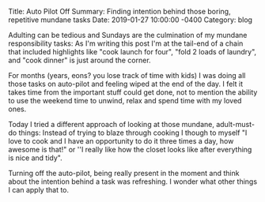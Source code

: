 Title:  Auto Pilot Off
Summary: Finding intention behind those boring, repetitive mundane tasks
Date:   2019-01-27 10:00:00 -0400
Category: blog


Adulting can be tedious and Sundays are the culmination of my mundane responsibility  tasks: As I'm writing this post I'm at the tail-end of a chain that included highlights like "cook launch for four", "fold 2 loads of laundry",  and "cook dinner" is just around the corner.

For months (years, eons? you  lose track of time with kids) I was doing all those tasks on auto-pilot and feeling wiped at the end of the day. I felt it takes time from the important stuff could get done, not to mention the ability to use the weekend time to unwind, relax and spend time with my loved ones.

Today I tried a different approach of looking at those mundane, adult-must-do things: Instead of trying to blaze through cooking I though to myself "I love to cook and I have an opportunity to do it three times a day, how awesome is that!" or ''I really like how the closet looks like after everything is nice and tidy".

Turning off the auto-pilot, being really present in the moment and think about the intention behind a task was refreshing. I wonder what other things I can apply that to.  
